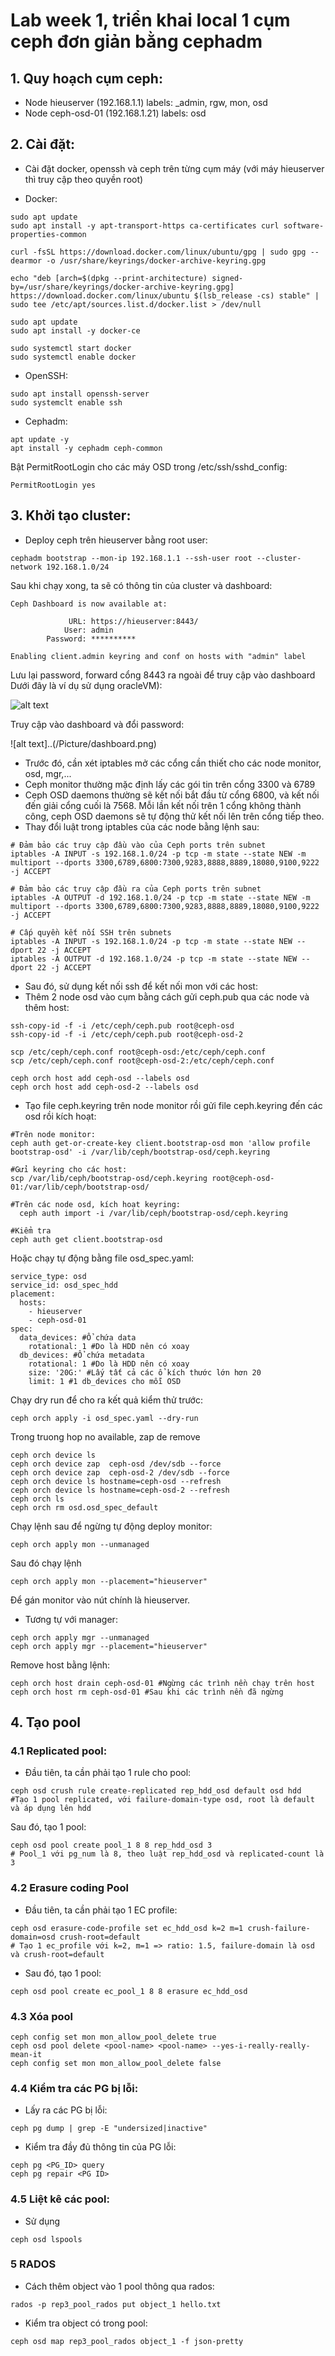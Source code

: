 # Lab week 1, triển khai local 1 cụm ceph đơn giản bằng cephadm

## 1. Quy hoạch cụm ceph:

+ Node hieuserver (192.168.1.1) labels: _admin, rgw, mon, osd
+ Node ceph-osd-01 (192.168.1.21) labels: osd


## 2. Cài đặt:

- Cài đặt docker, openssh và ceph trên từng cụm máy (với máy hieuserver thì truy cập theo quyền root)

- Docker: 

```
sudo apt update
sudo apt install -y apt-transport-https ca-certificates curl software-properties-common

curl -fsSL https://download.docker.com/linux/ubuntu/gpg | sudo gpg --dearmor -o /usr/share/keyrings/docker-archive-keyring.gpg

echo "deb [arch=$(dpkg --print-architecture) signed-by=/usr/share/keyrings/docker-archive-keyring.gpg] https://download.docker.com/linux/ubuntu $(lsb_release -cs) stable" | sudo tee /etc/apt/sources.list.d/docker.list > /dev/null

sudo apt update
sudo apt install -y docker-ce

sudo systemctl start docker
sudo systemctl enable docker
```

- OpenSSH:

```
sudo apt install openssh-server
sudo systemclt enable ssh
```

- Cephadm:

```
apt update -y
apt install -y cephadm ceph-common

```
Bật PermitRootLogin cho các máy OSD trong /etc/ssh/sshd_config:
```
PermitRootLogin yes
```
## 3. Khởi tạo cluster:
- Deploy ceph trên hieuserver bằng root user:

```
cephadm bootstrap --mon-ip 192.168.1.1 --ssh-user root --cluster-network 192.168.1.0/24
```

Sau khi chạy xong, ta sẽ có thông tin của cluster và dashboard:
```
Ceph Dashboard is now available at:

             URL: https://hieuserver:8443/
            User: admin
        Password: **********

Enabling client.admin keyring and conf on hosts with "admin" label
```

Lưu lại password, forward cổng 8443 ra ngoài để truy cập vào dashboard  Dưới đây là ví dụ sử dụng oracleVM):

![alt text](../Picture/port-forward.png)

Truy cập vào dashboard và đổi password:

![alt text]..(/Picture/dashboard.png)
- Trước đó, cần xét iptables mở các cổng cần thiết cho các node monitor, osd, mgr,...
- Ceph monitor thường mặc định lấy các gói tin trên cổng 3300 và 6789
- Ceph OSD daemons thường sẽ kết nối bắt đầu từ cổng 6800, và kết nối đến giải cổng cuối là 7568. Mỗi lần kết nối trên 1 cổng không thành công, ceph OSD daemons sẽ tự động thử kết nối lên trên cổng tiếp theo.
- Thay đổi luật trong iptables của các node bằng lệnh sau:
```
# Đảm bảo các truy cập đầu vào của Ceph ports trên subnet
iptables -A INPUT -s 192.168.1.0/24 -p tcp -m state --state NEW -m multiport --dports 3300,6789,6800:7300,9283,8888,8889,18080,9100,9222 -j ACCEPT

# Đảm bảo các truy cập đầu ra của Ceph ports trên subnet
iptables -A OUTPUT -d 192.168.1.0/24 -p tcp -m state --state NEW -m multiport --dports 3300,6789,6800:7300,9283,8888,8889,18080,9100,9222 -j ACCEPT

# Cấp quyền kết nối SSH trên subnets
iptables -A INPUT -s 192.168.1.0/24 -p tcp -m state --state NEW --dport 22 -j ACCEPT
iptables -A OUTPUT -d 192.168.1.0/24 -p tcp -m state --state NEW --dport 22 -j ACCEPT

```
- Sau đó, sử dụng kết nối ssh để kết nối mon với các host:
- Thêm 2 node osd vào cụm bằng cách gửi ceph.pub qua các node và thêm host:
```
ssh-copy-id -f -i /etc/ceph/ceph.pub root@ceph-osd
ssh-copy-id -f -i /etc/ceph/ceph.pub root@ceph-osd-2 

scp /etc/ceph/ceph.conf root@ceph-osd:/etc/ceph/ceph.conf
scp /etc/ceph/ceph.conf root@ceph-osd-2:/etc/ceph/ceph.conf

ceph orch host add ceph-osd --labels osd
ceph orch host add ceph-osd-2 --labels osd
```
- Tạo file ceph.keyring trên node monitor rồi gửi file ceph.keyring đến các osd rồi kích hoạt:
```
#Trên node monitor:
ceph auth get-or-create-key client.bootstrap-osd mon 'allow profile bootstrap-osd' -i /var/lib/ceph/bootstrap-osd/ceph.keyring

#Gửi keyring cho các host:
scp /var/lib/ceph/bootstrap-osd/ceph.keyring root@ceph-osd-01:/var/lib/ceph/bootstrap-osd/

#Trên các node osd, kích hoạt keyring:
  ceph auth import -i /var/lib/ceph/bootstrap-osd/ceph.keyring

#Kiểm tra
ceph auth get client.bootstrap-osd
```
Hoặc chạy tự động bằng file osd_spec.yaml:
```
service_type: osd
service_id: osd_spec_hdd
placement:
  hosts:
    - hieuserver
    - ceph-osd-01
spec:
  data_devices: #Ổ chứa data
    rotational: 1 #Do là HDD nên có xoay
  db_devices: #Ổ chứa metadata
    rotational: 1 #Do là HDD nên có xoay
    size: '20G:' #Lấy tất cả các ổ kích thước lớn hơn 20
    limit: 1 #1 db_devices cho mỗi OSD
```

Chạy dry run để cho ra kết quả kiểm thử trước:
```
ceph orch apply -i osd_spec.yaml --dry-run
```

Trong truong hop no available, zap de remove

```
ceph orch device ls
ceph orch device zap  ceph-osd /dev/sdb --force
ceph orch device zap  ceph-osd-2 /dev/sdb --force
ceph orch device ls hostname=ceph-osd --refresh
ceph orch device ls hostname=ceph-osd-2 --refresh
ceph orch ls
ceph orch rm osd.osd_spec_default
```

Chạy lệnh sau để ngừng tự động deploy monitor:
```
ceph orch apply mon --unmanaged
```
Sau đó chạy lệnh
```
ceph orch apply mon --placement="hieuserver" 
``` 
Để gán monitor vào nút chính là hieuserver.
- Tương tự với manager:
```
ceph orch apply mgr --unmanaged
ceph orch apply mgr --placement="hieuserver"
```

Remove host bằng lệnh:

```
ceph orch host drain ceph-osd-01 #Ngừng các trình nền chạy trên host
ceph orch host rm ceph-osd-01 #Sau khi các trình nền đã ngừng
```
## 4. Tạo pool
### 4.1 Replicated pool:
- Đầu tiên, ta cần phải tạo 1 rule cho pool:
```
ceph osd crush rule create-replicated rep_hdd_osd default osd hdd
#Tạo 1 pool replicated, với failure-domain-type osd, root là default và áp dụng lên hdd
```
Sau đó, tạo 1 pool:
```
ceph osd pool create pool_1 8 8 rep_hdd_osd 3
# Pool_1 với pg_num là 8, theo luật rep_hdd_osd và replicated-count là 3
```
### 4.2 Erasure coding Pool
- Đầu tiên, ta cần phải tạo 1 EC profile:
```
ceph osd erasure-code-profile set ec_hdd_osd k=2 m=1 crush-failure-domain=osd crush-root=default
# Tạo 1 ec_profile với k=2, m=1 => ratio: 1.5, failure-domain là osd và crush-root=default
```
- Sau đó, tạo 1 pool:
```
ceph osd pool create ec_pool_1 8 8 erasure ec_hdd_osd
```

### 4.3 Xóa pool
```
ceph config set mon mon_allow_pool_delete true
ceph osd pool delete <pool-name> <pool-name> --yes-i-really-really-mean-it
ceph config set mon mon_allow_pool_delete false
```

### 4.4 Kiểm tra các PG bị lỗi:
- Lấy ra các PG bị lỗi:
```
ceph pg dump | grep -E "undersized|inactive"     
```
- Kiểm tra đầy đủ thông tin của PG lỗi:
```
ceph pg <PG_ID> query
ceph pg repair <PG ID>
```

### 4.5 Liệt kê các pool:
- Sử dụng 
```
ceph osd lspools
```
### 5 RADOS

- Cách thêm object vào 1 pool thông qua rados:
```
rados -p rep3_pool_rados put object_1 hello.txt
```

- Kiểm tra object có trong pool:
```
ceph osd map rep3_pool_rados object_1 -f json-pretty
```
